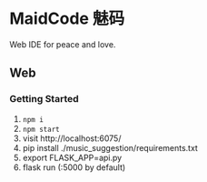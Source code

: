 # MaidCode 魅码
Web IDE for peace and love.

## Web

### Getting Started

1. `npm i`
2. `npm start`
3. visit http://localhost:6075/
4. pip install ./music_suggestion/requirements.txt
5. export FLASK_APP=api.py
6. flask run (:5000 by default)